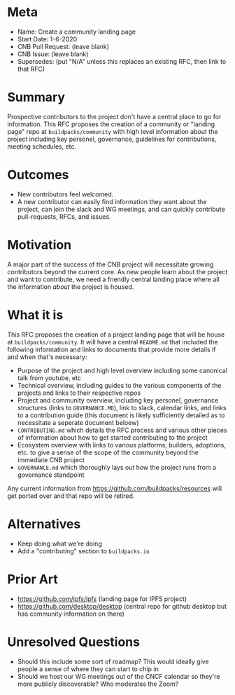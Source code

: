 # Meta
[meta]: #meta
- Name: Create a community landing page
- Start Date: 1-6-2020
- CNB Pull Request: (leave blank)
- CNB Issue: (leave blank)
- Supersedes: (put "N/A" unless this replaces an existing RFC, then link to that RFC)

# Summary
[summary]: #summary

Prospective contributors to the project don't have a central place to go for information. This RFC proposes the creation of a community or "landing page" repo at `buildpacks/community` with high level information about the project including key personel, governance, guidelines for contributions, meeting schedules, etc.

# Outcomes
[outcomes]: #outcomes

 - New contributors feel welcomed.
 - A new contributor can easily find information they want about the project, can join the slack and WG meetings, and can quickly contribute pull-requests, RFCs, and issues.

# Motivation
[motivation]: #motivation

A major part of the success of the CNB project will necessitate growing contributors beyond the current core. As new people learn about the project and want to contribute, we need a friendly central landing place where all the information _about_ the project is housed.

# What it is
[what-it-is]: #what-it-is

This RFC proposes the creation of a project landing page that will be house at `buildpacks/community`.
It will have a central `README.md` that included the following information and links to documents that provide more details if and when that's necessary:

- Purpose of the project and high level overview including some canonical talk from youtube, etc
- Technical overview, including guides to the various components of the projects and links to their respective repos
- Project and community overview, including key personel, governance structures (links to `GOVERNANCE.MD`), link to slack, calendar links, and links to a contribution guide (this document is likely sufficiently detailed as to necessitate a seperate document beloew)
- `CONTRIBUTING.md` which details the RFC process and various other pieces of information about how to get started contributing to the project
- Ecosystem overview with links to various platforms, builders, adoptions, etc. to give a sense of the scope of the community beyond the immediate CNB project
- `GOVERNANCE.md` which thoroughly lays out how the project runs from a governance standpoint


Any current information from https://github.com/buildpacks/resources will get ported over and that repo will be retired.

# Alternatives
[alternatives]: #alternatives

- Keep doing what we're doing
- Add a "contributing" section to `buildpacks.io`

# Prior Art
[prior-art]: #prior-art

- https://github.com/ipfs/ipfs (landing page for IPFS project)
- https://github.com/desktop/desktop (central repo for github desktop but has community information on there)


# Unresolved Questions
[unresolved-questions]: #unresolved-questions

- Should this include some sort of roadmap? This would ideally give people a sense of where they can start to chip in
- Should we host our WG meetings out of the CNCF calendar so they're more publicly discoverable? Who moderates the Zoom?
